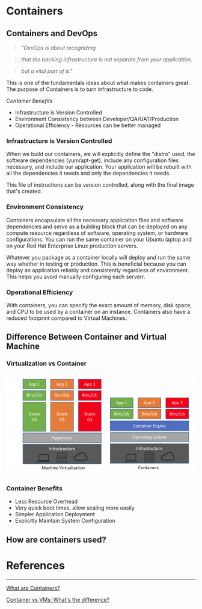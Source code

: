 # Containers

## Containers and DevOps
> *“DevOps is about recognizing*

> *that the backing infrastructure is not separate from your application,*

> *but a vital part of it.”*

This is one of the fundamentals ideas about what makes containers great. The purpose of Containers is to turn infrastructure to code.

*Container Benefits*

 - Infrastructure is Version Controlled
 - Environment Consistency between Developer/QA/UAT/Production
 - Operational Efficiency - Resources can be better managed

### Infrastructure is Version Controlled
When we build our containers, we will explicitly define the "distro" used, the software dependencies (yum/apt-get), include any configuration files necessary, and include our application. Your application will be rebuilt with all the dependencies it needs and only the dependencies it needs. 

This file of instructions can be version controlled, along with the final image that's created.

### Environment Consistency
 Containers encapsulate all the necessary application files and software dependencies and serve as a building block that can be deployed on any compute resource regardless of software, operating system, or hardware configurations. You can run the same container on your Ubuntu laptop and on your Red Hat Enterprise Linux production servers. 

 Whatever you package as a container locally will deploy and run the same way whether in testing or production. This is beneficial because you can deploy an application reliably and consistently regardless of environment. This helps you avoid manually configuring each serverr.

### Operational Efficiency
With containers, you can specify the exact amount of memory, disk space, and CPU to be used by a container on an instance. Containers also have a reduced footprint compared to Virtual Machines.


## Difference Between Container and Virtual Machine

### Virtualization vs Container
![alt text](https://github.com/dgallegos/docker-tutorial/blob/master/lessons/images/container-vs-vm.png "Container vs VM")

### Container Benefits
 - Less Resource Overhead
 - Very quick boot times, allow scaling more easily
 - Simpler Application Deployment
 - Explicitly Maintain System Configuration

## How are containers used?

# References
-----
[What are Containers?](https://aws.amazon.com/what-are-containers/)

[Container vs VMs: What's the difference?](https://blog.netapp.com/blogs/containers-vs-vms/)
